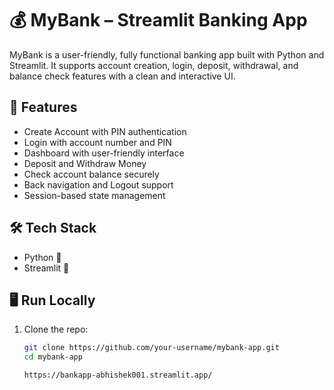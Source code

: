 # 💰 MyBank – Streamlit Banking App

MyBank is a user-friendly, fully functional banking app built with Python and Streamlit. It supports account creation, login, deposit, withdrawal, and balance check features with a clean and interactive UI.

## 🚀 Features

- Create Account with PIN authentication
- Login with account number and PIN
- Dashboard with user-friendly interface
- Deposit and Withdraw Money
- Check account balance securely
- Back navigation and Logout support
- Session-based state management

## 🛠️ Tech Stack

- Python 🐍
- Streamlit 🎈

## 🖥️ Run Locally

1. Clone the repo:

   ```bash
   git clone https://github.com/your-username/mybank-app.git
   cd mybank-app

   https://bankapp-abhishek001.streamlit.app/

